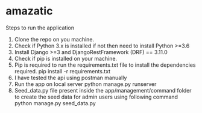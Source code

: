 # amazatic


Steps to run the application

1. Clone the repo on you machine. 
2. Check if Python 3.x is installed if not then need to install Python >=3.6
3. Install Django >=3 and DjangoRestFramework (DRF) == 3.11.0
4. Check if pip is installed on your machine.
5. Pip is required to run the requirements.txt file to install the dependencies required. 
      pip install -r requirements.txt
6. I have tested the api using postman manually
7. Run the app on local server python manage.py runserver
8. Seed_data.py file present inside the app/management/command folder to create the seed data for admin users using following command python manage.py seed_data.py
